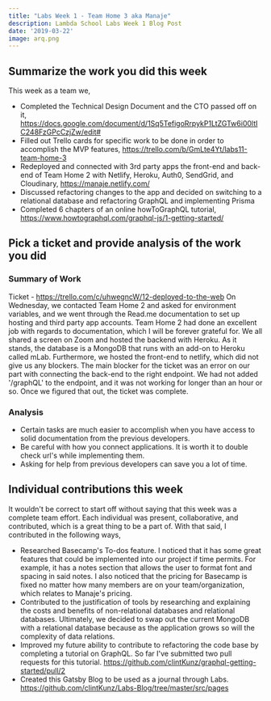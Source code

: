 ```yaml
---
title: "Labs Week 1 - Team Home 3 aka Manaje"
description: Lambda School Labs Week 1 Blog Post
date: '2019-03-22'
image: arq.png
---
```


## Summarize the work you did this week
This week as a team we, 
- Completed the Technical Design Document and the CTO passed off on it, https://docs.google.com/document/d/1Sq5TefigoRrpykP1LtZGTw6i00ltIC248FzGPcCzjZw/edit#
- Filled out Trello cards for specific work to be done in order to accomplish the MVP features, https://trello.com/b/GmLte4Yt/labs11-team-home-3
- Redeployed and connected with 3rd party apps the front-end and back-end of Team Home 2 with Netlify, Heroku, Auth0, SendGrid, and Cloudinary, https://manaje.netlify.com/ 
- Discussed refactoring changes to the app and decided on switching to a relational database and refactoring GraphQL and implementing Prisma
- Completed 6 chapters of an online howToGraphQL tutorial, https://www.howtographql.com/graphql-js/1-getting-started/

## Pick a ticket and provide analysis of the work you did
### Summary of Work
Ticket - https://trello.com/c/uhwegncW/12-deployed-to-the-web
On Wednesday, we contacted Team Home 2 and asked for environment variables, and we went through the Read.me documentation to set up hosting and third party app accounts. Team Home 2 had done an excellent job with regards to documentation, which I will be forever grateful for. We all shared a screen on Zoom and hosted the backend with Heroku. As it stands, the database is a MongoDB that runs with an add-on to Heroku called mLab. Furthermore, we hosted the front-end to netlify, which did not give us any blockers. The main blocker for the ticket was an error on our part with connecting the back-end to the right endpoint. We had not added '/graphQL' to the endpoint, and it was not working for longer than an hour or so. Once we figured that out, the ticket was complete.

### Analysis
- Certain tasks are much easier to accomplish when you have access to solid documentation from the previous developers.
- Be careful with how you connect applications. It is worth it to double check url's while implementing them.
- Asking for help from previous developers can save you a lot of time.

## Individual contributions this week
It wouldn't be correct to start off without saying that this week was a complete team effort. Each individual was present, collaborative, and contributed, which is a great thing to be a part of.
With that said, I contributed in the following ways,
- Researched Basecamp's To-dos feature. I noticed that it has some great features that could be implemented into our project if time permits. For example, it has a notes section that allows the user to format font and spacing in said notes. I also noticed that the pricing for Basecamp is fixed no matter how many members are on your team/organization, which relates to Manaje's pricing.
- Contributed to the justification of tools by researching and explaining the costs and benefits of non-relational databases and relational databases. Ultimately, we decided to swap out the current MongoDB with a relational database because as the application grows so will the complexity of data relations. 
- Improved my future ability to contribute to refactoring the code base by completing a tutorial on GraphQL. So far I've submitted two pull requests for this tutorial. https://github.com/clintKunz/graphql-getting-started/pull/2
- Created this Gatsby Blog to be used as a journal through Labs. https://github.com/clintKunz/Labs-Blog/tree/master/src/pages
